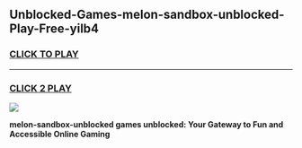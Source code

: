 
## Unblocked-Games-melon-sandbox-unblocked-Play-Free-yilb4
<h3>
<a href="https://premium76.site?title=melon-sandbox-unblocked&ref=10A">CLICK TO PLAY</a></h3>
<hr>

<h3>
<a href="https://premium76.site?title=melon-sandbox-unblocked&ref=10A">CLICK 2 PLAY</a>
  
</h3>

<a href="https://premium76.site?title=melon-sandbox-unblocked&ref=10A"><img src="https://clearcache.store/games.png"></a>


**melon-sandbox-unblocked games unblocked: Your Gateway to Fun and Accessible Online Gaming**
